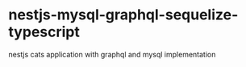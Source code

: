 # nestjs-mysql-graphql-sequelize-typescript
nestjs cats application with graphql and mysql implementation
